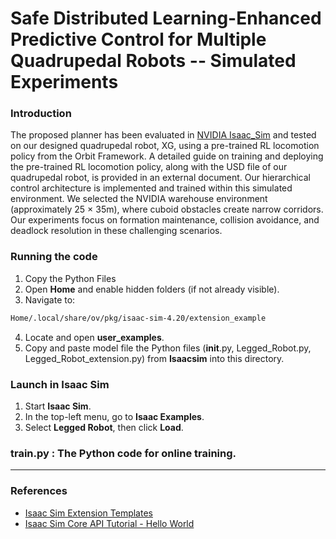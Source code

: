 
# Safe Distributed Learning-Enhanced Predictive Control for Multiple Quadrupedal Robots -- Simulated Experiments

### Introduction

The proposed planner has been evaluated in [NVIDIA Isaac_Sim](https://developer.nvidia.com/isaac/sim) and tested on our designed quadrupedal robot, XG, using a pre-trained RL locomotion policy from the Orbit Framework. A detailed guide on training and deploying the pre-trained RL locomotion policy, along with the USD file of our quadrupedal robot, is provided in an external document. Our hierarchical control architecture is implemented and trained within this simulated environment. We selected the NVIDIA warehouse environment (approximately 25 × 35m), where cuboid obstacles create narrow corridors. Our experiments focus on formation maintenance, collision avoidance, and deadlock resolution in these challenging scenarios.

### Running the code

1. Copy the Python Files  
2. Open **Home** and enable hidden folders (if not already visible).  
3. Navigate to:  
```bash
Home/.local/share/ov/pkg/isaac-sim-4.20/extension_example
```

4. Locate and open **user_examples**.  
5. Copy and paste model file the Python files (__init__.py, Legged_Robot.py, Legged_Robot_extension.py) from **Isaacsim** into this directory.  

### Launch in Isaac Sim  
1. Start **Isaac Sim**.  
2. In the top-left menu, go to **Isaac Examples**.  
3. Select **Legged Robot**, then click **Load**.  

### train.py : The Python code for online training.

---

### References  
- [Isaac Sim Extension Templates](https://docs.omniverse.nvidia.com/isaacsim/latest/advanced_tutorials/tutorial_extension_templates.html)  
- [Isaac Sim Core API Tutorial - Hello World](https://docs.omniverse.nvidia.com/isaacsim/latest/core_api_tutorials/tutorial_core_hello_world.html)  

